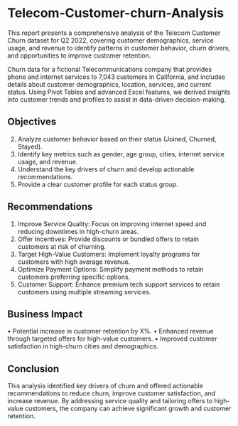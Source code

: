 # Telecom-Customer-churn-Analysis
This report presents a comprehensive analysis of the Telecom Customer Churn dataset for Q2 2022, covering customer demographics, service usage, and revenue to identify patterns in customer behavior, churn drivers, and opportunities to improve customer retention.

Churn data for a fictional Telecommunications company that provides phone and internet services to 7,043 customers in California, and includes details about customer demographics, location, services, and current status.
Using Pivot Tables and advanced Excel features, we derived insights into customer trends and profiles to assist in data-driven decision-making.
## Objectives
2. Analyze customer behavior based on their status (Joined, Churned, Stayed).
3. Identify key metrics such as gender, age group, cities, internet service usage, and revenue.
4. Understand the key drivers of churn and develop actionable recommendations.
5. Provide a clear customer profile for each status group.

## Recommendations
1. Improve Service Quality: Focus on improving internet speed and reducing downtimes in high-churn areas.
2. Offer Incentives: Provide discounts or bundled offers to retain customers at risk of churning.
3. Target High-Value Customers: Implement loyalty programs for customers with high average revenue.
4. Optimize Payment Options: Simplify payment methods to retain customers preferring specific options.
5. Customer Support: Enhance premium tech support services to retain customers using multiple streaming services.

## Business Impact
• Potential increase in customer retention by X%.
• Enhanced revenue through targeted offers for high-value customers.
• Improved customer satisfaction in high-churn cities and demographics.

## Conclusion
This analysis identified key drivers of churn and offered actionable recommendations to reduce churn, improve customer satisfaction, and increase revenue. By addressing service quality and tailoring offers to high-value customers, the company can achieve significant growth and customer retention.
